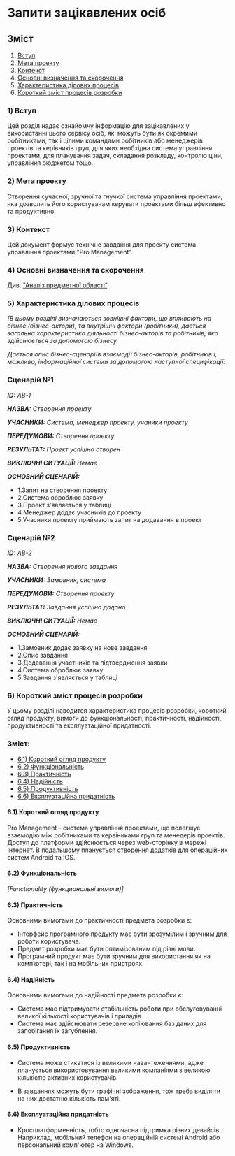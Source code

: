 # Запити зацікавлених осіб

## Зміст

1. [Вступ](#intro)
2. [Мета проекту](#target)   
3. [Контекст](#context)
4. [Основні визначення та скорочення](#mainDef)
5. [Характеристика ділових процесів](#characteristic)
6. [Короткий зміст процесів розробки](#shortContent)       

### <a name ="intro">1) Вступ</a>

Цей розділ надає ознайомчу інформацію для зацікавлених у використанні цього сервісу осіб, які можуть бути як окремими робітниками, так і цілими командами робітників або менеджерів проектів та керівників груп, для яких необхідна система управління проектами, для планування задач, складання розкладу, контролю ціни, управління бюджетом тощо.

### <a name ="target">2) Мета проекту </a>

Створення сучасної, зручної та гнучкої система управління проектами, яка дозволить його користувачам керувати проектами більш ефективно та продуктивно.

### <a name ="context">3) Контекст </a>

Цей документ формує технічне завдання для проекту система управління проектами "Pro Management".


###  <a name ="mainDef">4) Основні визначення та скорочення </a>

Див. ["Аналіз предметної області"](https://github.com/xpadx1/project-management-system/blob/master/docs/requirements/state-of-the-art.md).


### <a name ="characteristic">5) Характеристика ділових процесів </a>

*[В цьому розділі визначаються зовнішні фактори, що впливають на бізнес (бізнес-актори), 
та внутрішні фактори (робітники), дається загальна характеристика діяльності бізнес-акторів 
та робітників, яка здійснюється за допомогою бізнесу.*

*Дається опис бізнес-сценаріїв взаємодії бізнес-акторів, робітників і, можливо, інформаційної системи за допомогою наступної
специфікації:*

### Сценарій №1
   
***ID:*** *AB-1*
    
***НАЗВА:*** *Створення проекту*
    
***УЧАСНИКИ:*** *Система, менеджер проекту, учаники проекту*

***ПЕРЕДУМОВИ:*** *Створення проекту*

***РЕЗУЛЬТАТ:*** *Проект успішно створен*

***ВИКЛЮЧНІ СИТУАЦІЇ:*** *Немає*

***ОСНОВНИЙ СЦЕНАРІЙ:*** 
* 1.Запит на створення проекту
* 2.Система оброблює заявку 
* 3.Проект з'являється у таблиці 
* 4.Менеджер додає учасників до проекту
* 5.Учасники проекту приймають запит на додавання в проект

### Сценарій №2
   
***ID:*** *AB-2*
    
***НАЗВА:*** *Cтворення нового завдання*
    
***УЧАСНИКИ:*** *Замовник, система*

***ПЕРЕДУМОВИ:*** *Створення проекту*

***РЕЗУЛЬТАТ:*** *Завдання успішно додано*

***ВИКЛЮЧНІ СИТУАЦІЇ:*** *Немає*

***ОСНОВНИЙ СЦЕНАРІЙ:*** 
* 1.Замовник додає заявку на нове завдання
* 2.Опис завдання
* 3.Додавання участників та підтвердження заявки 
* 4.Система оброблює заявку 
* 5.Завдання з'являється у таблиці 


### <a name ="shortContent">6) Короткий зміст процесів розробки </a>

У цьому розділі наводится характеристика процесів розробки, короткий огляд продукту, вимоги до функціональності, практичності, надійності, продуктивності та експлуатаційної придатності.

### <strong>Зміст:</strong>
* [6.1) Короткий огляд продукту](#1)
* [6.2) Функціональність](#2)
* [6.3) Практичність](#3)
* [6.4) Надійність](#4)
* [6.5) Продуктивність](#5)
* [6.6) Експлуатаційна придатність](#6)

#### <a name ="1">6.1) Короткий огляд продукту</a>

Pro Management - система управління проектами, що полегшує взаємодію між робітниками та кервіниками груп та менедерів проектів. Доступ до платформи здійснюється через web-сторінку в мережі Інтернет. В подальшому планується створення додатків для операційних систем Android та IOS.


#### <a name="2">6.2) Функціональність</a>

*[Functionality (функциональні вимоги)]*

#### <a name="3">6.3) Практичність</a>

Основними вимогами до практичності предмета розробки є:

* Інтерфейс програмного продукту має бути зрозумілим і зручним для роботи користувача.
* Предмет розробки має бути оптимізованим під різні мови.
* Програмний продукт має бути зручним для використання як на комп’ютері, так і на мобільних пристроях.

#### <a name="4">6.4) Надійність</a>

Основними вимогами до надійності предмета розробки є:

* Система має підтримувати стабільність роботи при обслуговуванні великої кількості користувачів і приладів.
* Система має здійснювати резервне копіювання баз даних для запобігання їх загублення.

#### <a name="5">6.5) Продуктивність</a>

* Система може стикатися із великими навантеженнями, адже планується використовування великими компаніями з великою кількістю активних користувачів.

* В завданнях можуть бути графічні зображення, тож треба виділяти на них достатню кількість пам'яті.

#### <a name="6">6.6) Експлуатаційна придатність</a>

* Кросплатформенність, тобто одночасна підтримка різних девайсів. Наприклад, мобільний телефон на операційній системі Android або персональний комп'ютер на Windows.
